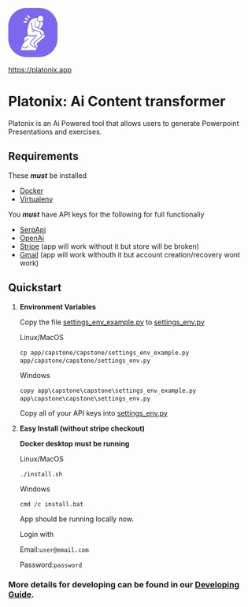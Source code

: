 <a href="https://platonix.app"><img src="app/capstone/transformer/static/img/favicon-purple.png" width="100"></img></a>

https://platonix.app
# Platonix: Ai Content transformer

Platonix is an Ai Powered tool that allows users to generate Powerpoint Presentations and exercises.

## Requirements

These ***must*** be installed

-   [Docker](https://www.docker.com/)
-   [Virtualenv](https://pypi.org/project/virtualenv/)

You ***must*** have API keys for the following for full functionaliy

- [SerpApi](https://serpapi.com/manage-api-key)
- [OpenAi](https://platform.openai.com/api-keys)
- [Stripe](https://dashboard.stripe.com/apikeys) (app will work without it but store will be broken)
- [Gmail](https://support.google.com/mail/answer/185833?hl=en) (app will work withouth it but account creation/recovery wont work)

## Quickstart

1. **Environment Variables**

    Copy the file [settings_env_example.py](app/capstone/capstone/settings_env_example.py) to [settings_env.py](app/capstone/capstone/settings_env.py)

    Linux/MacOS
    ```
    cp app/capstone/capstone/settings_env_example.py app/capstone/capstone/settings_env.py
    ```
    Windows
    ```
    copy app\capstone\capstone\settings_env_example.py app\capstone\capstone\settings_env.py
    ```
    Copy all of your API keys into [settings_env.py](app/capstone/capstone/settings_env.py)



1. **Easy Install (without stripe checkout)**
    
    **Docker desktop must be running**

    Linux/MacOS
    ```
    ./install.sh
    ```
    Windows
    ```
    cmd /c install.bat
    ```

    App should be running locally now.
    
    Login with

    Email:`user@email.com`

    Password:`password`
### More details for developing can be found in our [Developing Guide](DEVELOPING.md).


